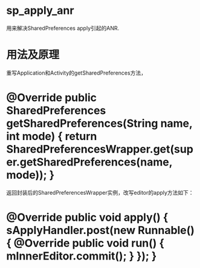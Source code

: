 # sp_apply_anr
用来解决SharedPreferences apply引起的ANR.

# 用法及原理
重写Application和Activity的getSharedPreferences方法，
<h1>@Override
public SharedPreferences getSharedPreferences(String name, int mode) {
    return SharedPreferencesWrapper.get(super.getSharedPreferences(name, mode));
}</h1>
返回封装后的SharedPreferencesWrapper实例，改写editor的apply方法如下：
<h1>@Override
public void apply() {
    sApplyHandler.post(new Runnable() {
        @Override
        public void run() {
            mInnerEditor.commit();
        }
    });
}</h1>

